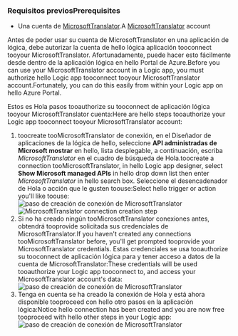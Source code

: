 ### <a name="prerequisites"></a><span data-ttu-id="46153-101">Requisitos previos</span><span class="sxs-lookup"><span data-stu-id="46153-101">Prerequisites</span></span>
* <span data-ttu-id="46153-102">Una cuenta de [MicrosoftTranslator](https://www.microsoft.com/translator).</span><span class="sxs-lookup"><span data-stu-id="46153-102">A [MicrosoftTranslator](https://www.microsoft.com/translator) account</span></span>  

<span data-ttu-id="46153-103">Antes de poder usar su cuenta de MicrosoftTranslator en una aplicación de lógica, debe autorizar la cuenta de hello lógica aplicación tooconnect tooyour MicrosoftTranslator. Afortunadamente, puede hacer esto fácilmente desde dentro de la aplicación lógica en hello Portal de Azure.</span><span class="sxs-lookup"><span data-stu-id="46153-103">Before you can use your MicrosoftTranslator account in a Logic app, you must authorize hello Logic app tooconnect tooyour MicrosoftTranslator account.Fortunately, you can do this easily from within your Logic app on hello Azure Portal.</span></span>  

<span data-ttu-id="46153-104">Estos es Hola pasos tooauthorize su tooconnect de aplicación lógica tooyour MicrosoftTranslator cuenta:</span><span class="sxs-lookup"><span data-stu-id="46153-104">Here are hello steps tooauthorize your Logic app tooconnect tooyour MicrosoftTranslator account:</span></span>  

1. <span data-ttu-id="46153-105">toocreate tooMicrosoftTranslator de conexión, en el Diseñador de aplicaciones de la lógica de hello, seleccione **API administradas de Microsoft mostrar** en hello, lista desplegable, a continuación, escriba *MicrosoftTranslator* en el cuadro de búsqueda de Hola.</span><span class="sxs-lookup"><span data-stu-id="46153-105">toocreate a connection tooMicrosoftTranslator, in hello Logic app designer, select **Show Microsoft managed APIs** in hello drop down list then enter *MicrosoftTranslator* in hello search box.</span></span> <span data-ttu-id="46153-106">Seleccione el desencadenador de Hola o acción que le gusten toouse:</span><span class="sxs-lookup"><span data-stu-id="46153-106">Select hello trigger or action you'll like toouse:</span></span>  
   <span data-ttu-id="46153-107">![paso de creación de conexión de MicrosoftTranslator](./media/connectors-create-api-microsofttranslator/microsofttranslator-1.png)</span><span class="sxs-lookup"><span data-stu-id="46153-107">![MicrosoftTranslator connection creation step](./media/connectors-create-api-microsofttranslator/microsofttranslator-1.png)</span></span>  
2. <span data-ttu-id="46153-108">Si no ha creado ningún tooMicrosoftTranslator conexiones antes, obtendrá tooprovide solicitada sus credenciales de MicrosoftTranslator.</span><span class="sxs-lookup"><span data-stu-id="46153-108">If you haven't created any connections tooMicrosoftTranslator before, you'll get prompted tooprovide your MicrosoftTranslator credentials.</span></span> <span data-ttu-id="46153-109">Estas credenciales se usa tooauthorize su tooconnect de aplicación lógica para y tener acceso a datos de la cuenta de MicrosoftTranslator:</span><span class="sxs-lookup"><span data-stu-id="46153-109">These credentials will be used tooauthorize your Logic app tooconnect to, and access your MicrosoftTranslator account's data:</span></span>  
   ![paso de creación de conexión de MicrosoftTranslator](./media/connectors-create-api-microsofttranslator/microsofttranslator-2.png)  
3. <span data-ttu-id="46153-111">Tenga en cuenta se ha creado la conexión de Hola y está ahora disponible tooproceed con hello otro pasos en la aplicación lógica:</span><span class="sxs-lookup"><span data-stu-id="46153-111">Notice hello connection has been created and you are now free tooproceed with hello other steps in your Logic app:</span></span>  
   ![paso de creación de conexión de MicrosoftTranslator](./media/connectors-create-api-microsofttranslator/microsofttranslator-3.png)  

